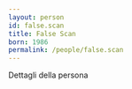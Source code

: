 ```yaml
---
layout: person
id: false.scan
title: False Scan
born: 1986
permalink: /people/false.scan
---
```


Dettagli della persona 